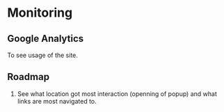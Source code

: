 # Monitoring


## Google Analytics

To see usage of the site.


## Roadmap

1. See what location got most interaction (openning of popup) and what links are most navigated to.
